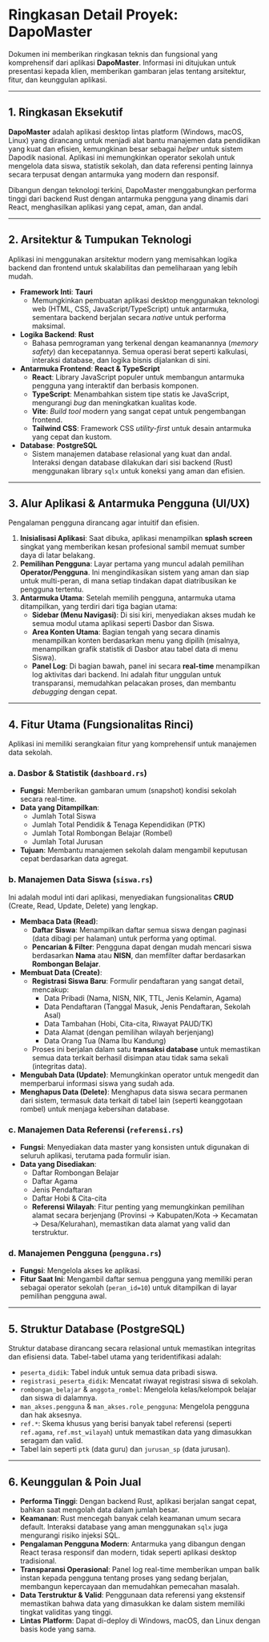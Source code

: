 # Ringkasan Detail Proyek: DapoMaster

Dokumen ini memberikan ringkasan teknis dan fungsional yang komprehensif dari aplikasi **DapoMaster**. Informasi ini ditujukan untuk presentasi kepada klien, memberikan gambaran jelas tentang arsitektur, fitur, dan keunggulan aplikasi.

---

## 1. Ringkasan Eksekutif

**DapoMaster** adalah aplikasi desktop lintas platform (Windows, macOS, Linux) yang dirancang untuk menjadi alat bantu manajemen data pendidikan yang kuat dan efisien, kemungkinan besar sebagai *helper* untuk sistem Dapodik nasional. Aplikasi ini memungkinkan operator sekolah untuk mengelola data siswa, statistik sekolah, dan data referensi penting lainnya secara terpusat dengan antarmuka yang modern dan responsif.

Dibangun dengan teknologi terkini, DapoMaster menggabungkan performa tinggi dari backend Rust dengan antarmuka pengguna yang dinamis dari React, menghasilkan aplikasi yang cepat, aman, dan andal.

---

## 2. Arsitektur & Tumpukan Teknologi

Aplikasi ini menggunakan arsitektur modern yang memisahkan logika backend dan frontend untuk skalabilitas dan pemeliharaan yang lebih mudah.

*   **Framework Inti**: **Tauri**
    *   Memungkinkan pembuatan aplikasi desktop menggunakan teknologi web (HTML, CSS, JavaScript/TypeScript) untuk antarmuka, sementara backend berjalan secara *native* untuk performa maksimal.
*   **Logika Backend**: **Rust**
    *   Bahasa pemrograman yang terkenal dengan keamanannya (*memory safety*) dan kecepatannya. Semua operasi berat seperti kalkulasi, interaksi database, dan logika bisnis dijalankan di sini.
*   **Antarmuka Frontend**: **React & TypeScript**
    *   **React**: Library JavaScript populer untuk membangun antarmuka pengguna yang interaktif dan berbasis komponen.
    *   **TypeScript**: Menambahkan sistem tipe statis ke JavaScript, mengurangi *bug* dan meningkatkan kualitas kode.
    *   **Vite**: *Build tool* modern yang sangat cepat untuk pengembangan frontend.
    *   **Tailwind CSS**: Framework CSS *utility-first* untuk desain antarmuka yang cepat dan kustom.
*   **Database**: **PostgreSQL**
    *   Sistem manajemen database relasional yang kuat dan andal. Interaksi dengan database dilakukan dari sisi backend (Rust) menggunakan library `sqlx` untuk koneksi yang aman dan efisien.

---

## 3. Alur Aplikasi & Antarmuka Pengguna (UI/UX)

Pengalaman pengguna dirancang agar intuitif dan efisien.

1.  **Inisialisasi Aplikasi**: Saat dibuka, aplikasi menampilkan **splash screen** singkat yang memberikan kesan profesional sambil memuat sumber daya di latar belakang.
2.  **Pemilihan Pengguna**: Layar pertama yang muncul adalah pemilihan **Operator/Pengguna**. Ini mengindikasikan sistem yang aman dan siap untuk multi-peran, di mana setiap tindakan dapat diatribusikan ke pengguna tertentu.
3.  **Antarmuka Utama**: Setelah memilih pengguna, antarmuka utama ditampilkan, yang terdiri dari tiga bagian utama:
    *   **Sidebar (Menu Navigasi)**: Di sisi kiri, menyediakan akses mudah ke semua modul utama aplikasi seperti Dasbor dan Siswa.
    *   **Area Konten Utama**: Bagian tengah yang secara dinamis menampilkan konten berdasarkan menu yang dipilih (misalnya, menampilkan grafik statistik di Dasbor atau tabel data di menu Siswa).
    *   **Panel Log**: Di bagian bawah, panel ini secara **real-time** menampilkan log aktivitas dari backend. Ini adalah fitur unggulan untuk transparansi, memudahkan pelacakan proses, dan membantu *debugging* dengan cepat.

---

## 4. Fitur Utama (Fungsionalitas Rinci)

Aplikasi ini memiliki serangkaian fitur yang komprehensif untuk manajemen data sekolah.

### a. Dasbor & Statistik (`dashboard.rs`)

*   **Fungsi**: Memberikan gambaran umum (snapshot) kondisi sekolah secara real-time.
*   **Data yang Ditampilkan**:
    *   Jumlah Total Siswa
    *   Jumlah Total Pendidik & Tenaga Kependidikan (PTK)
    *   Jumlah Total Rombongan Belajar (Rombel)
    *   Jumlah Total Jurusan
*   **Tujuan**: Membantu manajemen sekolah dalam mengambil keputusan cepat berdasarkan data agregat.

### b. Manajemen Data Siswa (`siswa.rs`)

Ini adalah modul inti dari aplikasi, menyediakan fungsionalitas **CRUD** (Create, Read, Update, Delete) yang lengkap.

*   **Membaca Data (Read)**:
    *   **Daftar Siswa**: Menampilkan daftar semua siswa dengan paginasi (data dibagi per halaman) untuk performa yang optimal.
    *   **Pencarian & Filter**: Pengguna dapat dengan mudah mencari siswa berdasarkan **Nama** atau **NISN**, dan memfilter daftar berdasarkan **Rombongan Belajar**.
*   **Membuat Data (Create)**:
    *   **Registrasi Siswa Baru**: Formulir pendaftaran yang sangat detail, mencakup:
        *   Data Pribadi (Nama, NISN, NIK, TTL, Jenis Kelamin, Agama)
        *   Data Pendaftaran (Tanggal Masuk, Jenis Pendaftaran, Sekolah Asal)
        *   Data Tambahan (Hobi, Cita-cita, Riwayat PAUD/TK)
        *   Data Alamat (dengan pemilihan wilayah berjenjang)
        *   Data Orang Tua (Nama Ibu Kandung)
    *   Proses ini berjalan dalam satu **transaksi database** untuk memastikan semua data terkait berhasil disimpan atau tidak sama sekali (integritas data).
*   **Mengubah Data (Update)**: Memungkinkan operator untuk mengedit dan memperbarui informasi siswa yang sudah ada.
*   **Menghapus Data (Delete)**: Menghapus data siswa secara permanen dari sistem, termasuk data terkait di tabel lain (seperti keanggotaan rombel) untuk menjaga kebersihan database.

### c. Manajemen Data Referensi (`referensi.rs`)

*   **Fungsi**: Menyediakan data master yang konsisten untuk digunakan di seluruh aplikasi, terutama pada formulir isian.
*   **Data yang Disediakan**:
    *   Daftar Rombongan Belajar
    *   Daftar Agama
    *   Jenis Pendaftaran
    *   Daftar Hobi & Cita-cita
    *   **Referensi Wilayah**: Fitur penting yang memungkinkan pemilihan alamat secara berjenjang (Provinsi -> Kabupaten/Kota -> Kecamatan -> Desa/Kelurahan), memastikan data alamat yang valid dan terstruktur.

### d. Manajemen Pengguna (`pengguna.rs`)

*   **Fungsi**: Mengelola akses ke aplikasi.
*   **Fitur Saat Ini**: Mengambil daftar semua pengguna yang memiliki peran sebagai operator sekolah (`peran_id=10`) untuk ditampilkan di layar pemilihan pengguna awal.

---

## 5. Struktur Database (PostgreSQL)

Struktur database dirancang secara relasional untuk memastikan integritas dan efisiensi data. Tabel-tabel utama yang teridentifikasi adalah:

*   `peserta_didik`: Tabel induk untuk semua data pribadi siswa.
*   `registrasi_peserta_didik`: Mencatat riwayat registrasi siswa di sekolah.
*   `rombongan_belajar` & `anggota_rombel`: Mengelola kelas/kelompok belajar dan siswa di dalamnya.
*   `man_akses.pengguna` & `man_akses.role_pengguna`: Mengelola pengguna dan hak aksesnya.
*   `ref.*`: Skema khusus yang berisi banyak tabel referensi (seperti `ref.agama`, `ref.mst_wilayah`) untuk memastikan data yang dimasukkan seragam dan valid.
*   Tabel lain seperti `ptk` (data guru) dan `jurusan_sp` (data jurusan).

---

## 6. Keunggulan & Poin Jual

*   **Performa Tinggi**: Dengan backend Rust, aplikasi berjalan sangat cepat, bahkan saat mengolah data dalam jumlah besar.
*   **Keamanan**: Rust mencegah banyak celah keamanan umum secara default. Interaksi database yang aman menggunakan `sqlx` juga mengurangi risiko injeksi SQL.
*   **Pengalaman Pengguna Modern**: Antarmuka yang dibangun dengan React terasa responsif dan modern, tidak seperti aplikasi desktop tradisional.
*   **Transparansi Operasional**: Panel log real-time memberikan umpan balik instan kepada pengguna tentang proses yang sedang berjalan, membangun kepercayaan dan memudahkan pemecahan masalah.
*   **Data Terstruktur & Valid**: Penggunaan data referensi yang ekstensif memastikan bahwa data yang dimasukkan ke dalam sistem memiliki tingkat validitas yang tinggi.
*   **Lintas Platform**: Dapat di-deploy di Windows, macOS, dan Linux dengan basis kode yang sama.